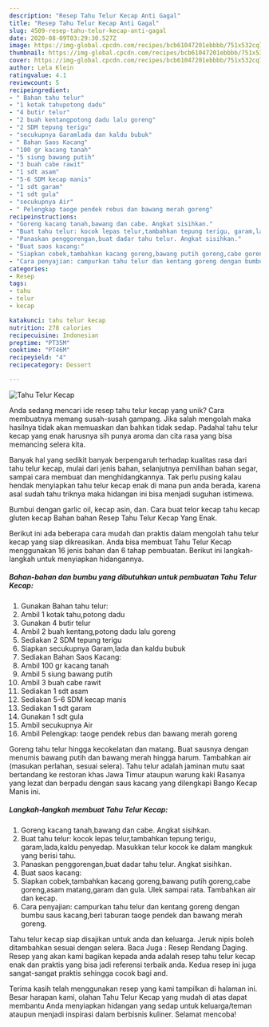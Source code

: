 ```yaml
---
description: "Resep Tahu Telur Kecap Anti Gagal"
title: "Resep Tahu Telur Kecap Anti Gagal"
slug: 4509-resep-tahu-telur-kecap-anti-gagal
date: 2020-08-09T03:29:30.527Z
image: https://img-global.cpcdn.com/recipes/bcb61047201ebbbb/751x532cq70/tahu-telur-kecap-foto-resep-utama.jpg
thumbnail: https://img-global.cpcdn.com/recipes/bcb61047201ebbbb/751x532cq70/tahu-telur-kecap-foto-resep-utama.jpg
cover: https://img-global.cpcdn.com/recipes/bcb61047201ebbbb/751x532cq70/tahu-telur-kecap-foto-resep-utama.jpg
author: Lela Klein
ratingvalue: 4.1
reviewcount: 5
recipeingredient:
- " Bahan tahu telur"
- "1 kotak tahupotong dadu"
- "4 butir telur"
- "2 buah kentangpotong dadu lalu goreng"
- "2 SDM tepung terigu"
- "secukupnya Garamlada dan kaldu bubuk"
- " Bahan Saos Kacang"
- "100 gr kacang tanah"
- "5 siung bawang putih"
- "3 buah cabe rawit"
- "1 sdt asam"
- "5-6 SDM kecap manis"
- "1 sdt garam"
- "1 sdt gula"
- "secukupnya Air"
- " Pelengkap taoge pendek rebus dan bawang merah goreng"
recipeinstructions:
- "Goreng kacang tanah,bawang dan cabe. Angkat sisihkan."
- "Buat tahu telur: kocok lepas telur,tambahkan tepung terigu, garam,lada,kaldu penyedap. Masukkan telur kocok ke dalam mangkuk yang berisi tahu."
- "Panaskan penggorengan,buat dadar tahu telur. Angkat sisihkan."
- "Buat saos kacang:"
- "Siapkan cobek,tambahkan kacang goreng,bawang putih goreng,cabe goreng,asam matang,garam dan gula. Ulek sampai rata. Tambahkan air dan kecap."
- "Cara penyajian: campurkan tahu telur dan kentang goreng dengan bumbu saus kacang,beri taburan taoge pendek dan bawang merah goreng."
categories:
- Resep
tags:
- tahu
- telur
- kecap

katakunci: tahu telur kecap 
nutrition: 278 calories
recipecuisine: Indonesian
preptime: "PT35M"
cooktime: "PT46M"
recipeyield: "4"
recipecategory: Dessert

---
```



![Tahu Telur Kecap](https://img-global.cpcdn.com/recipes/bcb61047201ebbbb/751x532cq70/tahu-telur-kecap-foto-resep-utama.jpg)

Anda sedang mencari ide resep tahu telur kecap yang unik? Cara membuatnya memang susah-susah gampang. Jika salah mengolah maka hasilnya tidak akan memuaskan dan bahkan tidak sedap. Padahal tahu telur kecap yang enak harusnya sih punya aroma dan cita rasa yang bisa memancing selera kita.

Banyak hal yang sedikit banyak berpengaruh terhadap kualitas rasa dari tahu telur kecap, mulai dari jenis bahan, selanjutnya pemilihan bahan segar, sampai cara membuat dan menghidangkannya. Tak perlu pusing kalau hendak menyiapkan tahu telur kecap enak di mana pun anda berada, karena asal sudah tahu triknya maka hidangan ini bisa menjadi suguhan istimewa.

Bumbui dengan garlic oil, kecap asin, dan. Cara buat telor kecap tahu kecap gluten kecap Bahan bahan Resep Tahu Telur Kecap Yang Enak.


Berikut ini ada beberapa cara mudah dan praktis dalam mengolah tahu telur kecap yang siap dikreasikan. Anda bisa membuat Tahu Telur Kecap menggunakan 16 jenis bahan dan 6 tahap pembuatan. Berikut ini langkah-langkah untuk menyiapkan hidangannya.

<!--inarticleads1-->

##### Bahan-bahan dan bumbu yang dibutuhkan untuk pembuatan Tahu Telur Kecap:

1. Gunakan  Bahan tahu telur:
1. Ambil 1 kotak tahu,potong dadu
1. Gunakan 4 butir telur
1. Ambil 2 buah kentang,potong dadu lalu goreng
1. Sediakan 2 SDM tepung terigu
1. Siapkan secukupnya Garam,lada dan kaldu bubuk
1. Sediakan  Bahan Saos Kacang:
1. Ambil 100 gr kacang tanah
1. Ambil 5 siung bawang putih
1. Ambil 3 buah cabe rawit
1. Sediakan 1 sdt asam
1. Sediakan 5-6 SDM kecap manis
1. Sediakan 1 sdt garam
1. Gunakan 1 sdt gula
1. Ambil secukupnya Air
1. Ambil  Pelengkap: taoge pendek rebus dan bawang merah goreng


Goreng tahu telur hingga kecokelatan dan matang. Buat sausnya dengan menumis bawang putih dan bawang merah hingga harum. Tambahkan air (masukan perlahan, sesuai selera). Tahu telur adalah jaminan mutu saat bertandang ke restoran khas Jawa Timur ataupun warung kaki Rasanya yang lezat dan berpadu dengan saus kacang yang dilengkapi Bango Kecap Manis ini. 

<!--inarticleads2-->

##### Langkah-langkah membuat Tahu Telur Kecap:

1. Goreng kacang tanah,bawang dan cabe. Angkat sisihkan.
1. Buat tahu telur: kocok lepas telur,tambahkan tepung terigu, garam,lada,kaldu penyedap. Masukkan telur kocok ke dalam mangkuk yang berisi tahu.
1. Panaskan penggorengan,buat dadar tahu telur. Angkat sisihkan.
1. Buat saos kacang:
1. Siapkan cobek,tambahkan kacang goreng,bawang putih goreng,cabe goreng,asam matang,garam dan gula. Ulek sampai rata. Tambahkan air dan kecap.
1. Cara penyajian: campurkan tahu telur dan kentang goreng dengan bumbu saus kacang,beri taburan taoge pendek dan bawang merah goreng.


Tahu telur kecap siap disajikan untuk anda dan keluarga. Jeruk nipis boleh ditambahkan sesuai dengan selera. Baca Juga : Resep Rendang Daging. Resep yang akan kami bagikan kepada anda adalah resep tahu telur kecap enak dan praktis yang bisa jadi referensi terbaik anda. Kedua resep ini juga sangat-sangat praktis sehingga cocok bagi and. 

Terima kasih telah menggunakan resep yang kami tampilkan di halaman ini. Besar harapan kami, olahan Tahu Telur Kecap yang mudah di atas dapat membantu Anda menyiapkan hidangan yang sedap untuk keluarga/teman ataupun menjadi inspirasi dalam berbisnis kuliner. Selamat mencoba!
